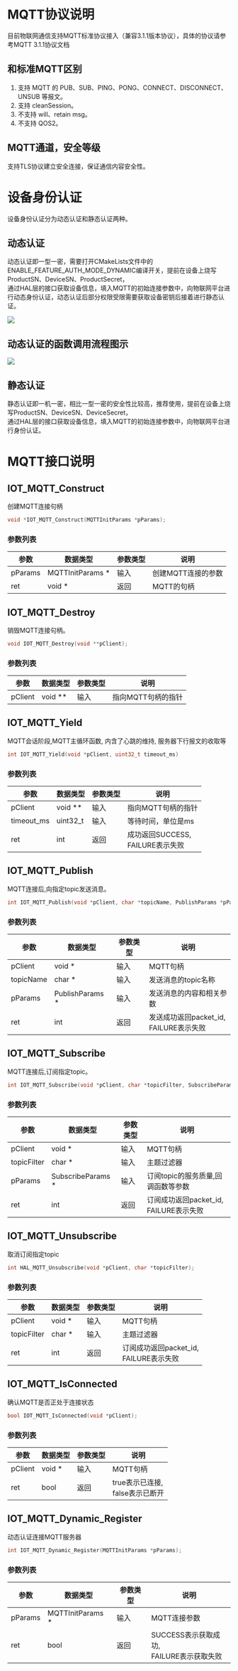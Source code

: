 
# MQTT协议说明 
目前物联网通信支持MQTT标准协议接入（兼容3.1.1版本协议），具体的协议请参考MQTT 3.1.1协议文档 

## 和标准MQTT区别 
1. 支持 MQTT 的 PUB、SUB、PING、PONG、CONNECT、DISCONNECT、UNSUB 等报文。 
2. 支持 cleanSession。 
3. 不支持 will、retain msg。 
4. 不支持 QOS2。 

## MQTT通道，安全等级 
支持TLS协议建立安全连接，保证通信内容安全性。

# 设备身份认证
设备身份认证分为动态认证和静态认证两种。

## 动态认证
动态认证即一型一密，需要打开CMakeLists文件中的ENABLE_FEATURE_AUTH_MODE_DYNAMIC编译开关，提前在设备上烧写ProductSN、DeviceSN、ProductSecret，<br>
通过HAL层的接口获取设备信息，填入MQTT的初始连接参数中，向物联网平台进行动态身份认证，动态认证后部分权限受限需要获取设备密钥后接着进行静态认证。

![](https://i.loli.net/2019/07/18/5d30423caa2fd24915.png)

## 动态认证的函数调用流程图示 

![](https://i.loli.net/2019/07/18/5d30454b6ebb641211.jpg)

## 静态认证
静态认证即一机一密，相比一型一密的安全性比较高，推荐使用，提前在设备上烧写ProductSN、DeviceSN、DeviceSecret，<br>
通过HAL层的接口获取设备信息，填入MQTT的初始连接参数中，向物联网平台进行身份认证。

# MQTT接口说明

## IOT_MQTT_Construct

创建MQTT连接句柄

```C
void *IOT_MQTT_Construct(MQTTInitParams *pParams);
```

### 参数列表

| 参数 | 数据类型 | 参数类型 | 说明 |
| --- | --- | --- | --- |
| pParams | MQTTInitParams * | 输入 | 创建MQTT连接的参数 |
| ret | void * | 返回 | MQTT的句柄 |

## IOT_MQTT_Destroy

销毁MQTT连接句柄。

```C
void IOT_MQTT_Destroy(void **pClient);
```

### 参数列表

| 参数 | 数据类型 | 参数类型 | 说明 |
| --- | --- | --- | --- |
| pClient | void ** | 输入 | 指向MQTT句柄的指针 |

## IOT_MQTT_Yield

MQTT会话阶段,MQTT主循环函数, 内含了心跳的维持, 服务器下行报文的收取等

```C
int IOT_MQTT_Yield(void *pClient, uint32_t timeout_ms)
```

### 参数列表

| 参数 | 数据类型 | 参数类型 | 说明 |
| --- | --- | --- | --- |
| pClient | void ** | 输入 | 指向MQTT句柄的指针 |
| timeout_ms | uint32_t | 输入 | 等待时间，单位是ms |
| ret | int | 返回 | 成功返回SUCCESS,<br>FAILURE表示失败 |

## IOT_MQTT_Publish

MQTT连接后,向指定topic发送消息。

```C
int IOT_MQTT_Publish(void *pClient, char *topicName, PublishParams *pParams);
```

### 参数列表

| 参数 | 数据类型 | 参数类型 | 说明 |
| --- | --- | --- | --- |
| pClient | void * | 输入 | MQTT句柄 |
| topicName | char * | 输入 | 发送消息的topic名称 |
| pParams | PublishParams * | 输入 | 发送消息的内容和相关参数 |
| ret | int | 返回 | 发送成功返回packet_id,<br>FAILURE表示失败 |

## IOT_MQTT_Subscribe

MQTT连接后,订阅指定topic。

```C
int IOT_MQTT_Subscribe(void *pClient, char *topicFilter, SubscribeParams *pParams);
```

### 参数列表

| 参数 | 数据类型 | 参数类型 | 说明 |
| --- | --- | --- | --- |
| pClient| void * | 输入 | MQTT句柄 |
| topicFilter | char * | 输入 | 主题过滤器 |
| pParams | SubscribeParams * | 输入 | 订阅topic的服务质量,回调函数等参数 |
| ret | int | 返回 | 订阅成功返回packet_id,<br>FAILURE表示失败 |

## IOT_MQTT_Unsubscribe

取消订阅指定topic

```C
int HAL_MQTT_Unsubscribe(void *pClient, char *topicFilter);
```

### 参数列表

| 参数 | 数据类型 | 参数类型 | 说明 |
| --- | --- | --- | --- |
| pClient| void * | 输入 | MQTT句柄 |
| topicFilter | char * | 输入 | 主题过滤器 |
| ret | int | 返回 | 订阅成功返回packet_id,<br>FAILURE表示失败 |

## IOT_MQTT_IsConnected

确认MQTT是否正处于连接状态

```C
bool IOT_MQTT_IsConnected(void *pClient);
```

### 参数列表

| 参数 | 数据类型 | 参数类型 | 说明 |
| --- | --- | --- | --- |
| pClient| void * | 输入 | MQTT句柄 |
| ret | bool | 返回 | true表示已连接,<br>false表示已断开 |

## IOT_MQTT_Dynamic_Register 

动态认证连接MQTT服务器

```C 
int IOT_MQTT_Dynamic_Register(MQTTInitParams *pParams); 
```
### 参数列表 

| 参数 | 数据类型 | 参数类型 | 说明 |
| --- | --- | --- | --- |
| pParams| MQTTInitParams * | 输入 | MQTT连接参数 |
| ret | bool | 返回 | SUCCESS表示获取成功,<br>FAILURE表示获取失败 |

